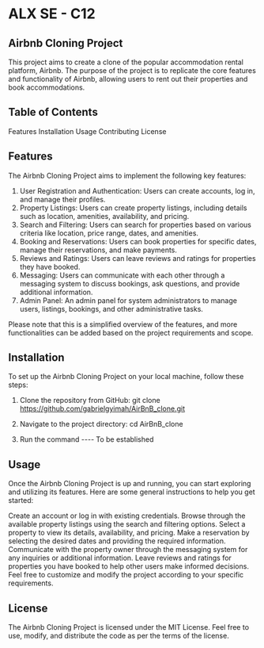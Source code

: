 # ALX SE - C12

## Airbnb Cloning Project
This project aims to create a clone of the popular accommodation rental platform, Airbnb. The purpose of the project is to replicate the core features and functionality of Airbnb, allowing users to rent out their properties and book accommodations.

## Table of Contents
Features
Installation
Usage
Contributing
License


## Features
The Airbnb Cloning Project aims to implement the following key features:

1. User Registration and Authentication: Users can create accounts, log in, and manage their profiles.
2. Property Listings: Users can create property listings, including details such as location, amenities, availability, and pricing.
3. Search and Filtering: Users can search for properties based on various criteria like location, price range, dates, and amenities.
4. Booking and Reservations: Users can book properties for specific dates, manage their reservations, and make payments.
5. Reviews and Ratings: Users can leave reviews and ratings for properties they have booked.
6. Messaging: Users can communicate with each other through a messaging system to discuss bookings, ask questions, and provide additional information.
7. Admin Panel: An admin panel for system administrators to manage users, listings, bookings, and other administrative tasks.

Please note that this is a simplified overview of the features, and more functionalities can be added based on the project requirements and scope.


## Installation
To set up the Airbnb Cloning Project on your local machine, follow these steps:

1. Clone the repository from GitHub: git clone https://github.com/gabrielgyimah/AirBnB_clone.git

2. Navigate to the project directory:
cd AirBnB_clone

3. Run the command ---- To be established 



## Usage
Once the Airbnb Cloning Project is up and running, you can start exploring and utilizing its features. Here are some general instructions to help you get started:

Create an account or log in with existing credentials.
Browse through the available property listings using the search and filtering options.
Select a property to view its details, availability, and pricing.
Make a reservation by selecting the desired dates and providing the required information.
Communicate with the property owner through the messaging system for any inquiries or additional information.
Leave reviews and ratings for properties you have booked to help other users make informed decisions.
Feel free to customize and modify the project according to your specific requirements.


## License
The Airbnb Cloning Project is licensed under the MIT License. Feel free to use, modify, and distribute the code as per the terms of the license.
